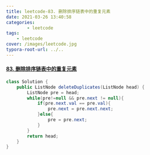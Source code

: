 ```yaml
---
title: leetcode-83. 删除排序链表中的重复元素
date: 2021-03-26 13:40:58
categories: 
		- leetcode
tags: 
	- leetcode
cover: /images/leetcode.jpg
typora-root-url: ../..
---
```


#### [83. 删除排序链表中的重复元素](https://leetcode-cn.com/problems/remove-duplicates-from-sorted-list/)

```java
class Solution {
    public ListNode deleteDuplicates(ListNode head) {
        ListNode pre = head;
        while(pre!=null && pre.next != null){
            if(pre.next.val == pre.val){
                pre.next = pre.next.next;
            }else{
                pre = pre.next;
            }
        }
        return head;
    }
}
```


